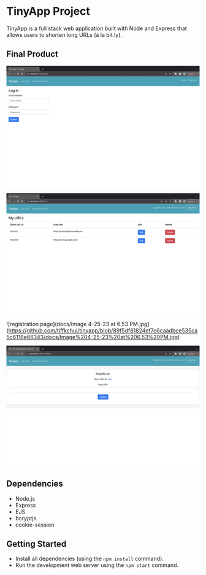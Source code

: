 # TinyApp Project

TinyApp is a full stack web application built with Node and Express that allows users to shorten long URLs (à la bit.ly).

## Final Product

![login page](https://github.com/tiffkchui/tinyapp/blob/00b9e310fc44f6a6bfa0139b323c2cd267ac4109/docs/Image%204-25-23%20at%206.51%20PM.jpg)

![main page after login](https://github.com/tiffkchui/tinyapp/blob/a76fe08277b238a5feaffd8e9d7fa6e8ded3b618/docs/Image%204-25-23%20at%207.03%20PM.jpg)

![registration page](docs/Image 4-25-23 at 6.53 PM.jpg](https://github.com/tiffkchui/tinyapp/blob/89f5df81824ef7c6caadbce535ca5c6116e66343/docs/Image%204-25-23%20at%206.53%20PM.jpg)

![shorten long URLs](https://github.com/tiffkchui/tinyapp/blob/89f5df81824ef7c6caadbce535ca5c6116e66343/docs/Image%204-25-23%20at%207.03%20PM%20(1).jpg)



## Dependencies

- Node.js
- Express
- EJS
- bcryptjs
- cookie-session

## Getting Started

- Install all dependencies (using the `npm install` command).
- Run the development web server using the `npm start` command.

